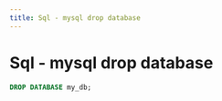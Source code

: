 ```yaml
---
title: Sql - mysql drop database
---
```


<h1 class="header">Sql - mysql drop database</h1>

```sql
DROP DATABASE my_db;
```